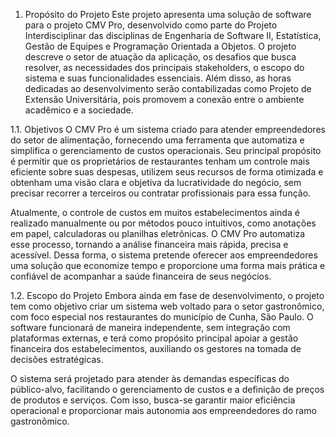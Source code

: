 1. Propósito do Projeto
Este projeto apresenta uma solução de software para o projeto CMV Pro, desenvolvido como parte do Projeto Interdisciplinar das disciplinas de Engenharia de Software II, Estatística, Gestão de Equipes e Programação Orientada a Objetos. O projeto descreve o setor de atuação da aplicação, os desafios que busca resolver, as necessidades dos principais stakeholders, o escopo do sistema e suas funcionalidades essenciais. Além disso, as horas dedicadas ao desenvolvimento serão contabilizadas como Projeto de Extensão Universitária, pois promovem a conexão entre o ambiente acadêmico e a sociedade.

1.1. Objetivos
O CMV Pro é um sistema criado para atender empreendedores do setor de alimentação, fornecendo uma ferramenta que automatiza e simplifica o gerenciamento de custos operacionais. Seu principal propósito é permitir que os proprietários de restaurantes tenham um controle mais eficiente sobre suas despesas, utilizem seus recursos de forma otimizada e obtenham uma visão clara e objetiva da lucratividade do negócio, sem precisar recorrer a terceiros ou contratar profissionais para essa função.

Atualmente, o controle de custos em muitos estabelecimentos ainda é realizado manualmente ou por métodos pouco intuitivos, como anotações em papel, calculadoras ou planilhas eletrônicas. O CMV Pro automatiza esse processo, tornando a análise financeira mais rápida, precisa e acessível. Dessa forma, o sistema pretende oferecer aos empreendedores uma solução que economize tempo e proporcione uma forma mais prática e confiável de acompanhar a saúde financeira de seus negócios.

1.2. Escopo do Projeto
Embora ainda em fase de desenvolvimento, o projeto tem como objetivo criar um sistema web voltado para o setor gastronômico, com foco especial nos restaurantes do município de Cunha, São Paulo. O software funcionará de maneira independente, sem integração com plataformas externas, e terá como propósito principal apoiar a gestão financeira dos estabelecimentos, auxiliando os gestores na tomada de decisões estratégicas.

O sistema será projetado para atender às demandas específicas do público-alvo, facilitando o gerenciamento de custos e a definição de preços de produtos e serviços. Com isso, busca-se garantir maior eficiência operacional e proporcionar mais autonomia aos empreendedores do ramo gastronômico.
